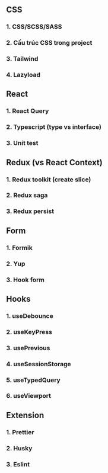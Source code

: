 ## CSS

### 1. CSS/SCSS/SASS

### 2. Cấu trúc CSS trong project

### 3. Tailwind

### 4. Lazyload

## React

### 1. React Query

### 2. Typescript (type vs interface)

### 3. Unit test

## Redux (vs React Context)

### 1. Redux toolkit (create slice)

### 2. Redux saga

### 3. Redux persist

## Form

### 1. Formik

### 2. Yup

### 3. Hook form

## Hooks

### 1. useDebounce

### 2. useKeyPress

### 3. usePrevious

### 4. useSessionStorage

### 5. useTypedQuery

### 6. useViewport

## Extension

### 1. Prettier

### 2. Husky

### 3. Eslint
